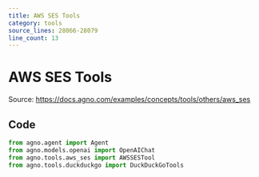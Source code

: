 ```yaml
---
title: AWS SES Tools
category: tools
source_lines: 28066-28079
line_count: 13
---
```


# AWS SES Tools
Source: https://docs.agno.com/examples/concepts/tools/others/aws_ses



## Code

```python cookbook/tools/aws_ses_tools.py
from agno.agent import Agent
from agno.models.openai import OpenAIChat
from agno.tools.aws_ses import AWSSESTool
from agno.tools.duckduckgo import DuckDuckGoTools

